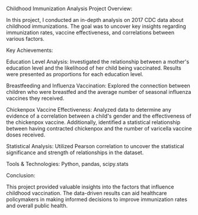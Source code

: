 Childhood Immunization Analysis
Project Overview:

In this project, I conducted an in-depth analysis on 2017 CDC data about childhood immunizations. The goal was to uncover key insights regarding immunization rates, vaccine effectiveness, and correlations between various factors.

Key Achievements:

Education Level Analysis: Investigated the relationship between a mother's education level and the likelihood of her child being vaccinated. Results were presented as proportions for each education level.

Breastfeeding and Influenza Vaccination: Explored the connection between children who were breastfed and the average number of seasonal influenza vaccines they received.

Chickenpox Vaccine Effectiveness: Analyzed data to determine any evidence of a correlation between a child's gender and the effectiveness of the chickenpox vaccine. Additionally, identified a statistical relationship between having contracted chickenpox and the number of varicella vaccine doses received.

Statistical Analysis: Utilized Pearson correlation to uncover the statistical significance and strength of relationships in the dataset.

Tools & Technologies: Python, pandas, scipy.stats

Conclusion:

This project provided valuable insights into the factors that influence childhood vaccination. The data-driven results can aid healthcare policymakers in making informed decisions to improve immunization rates and overall public health.